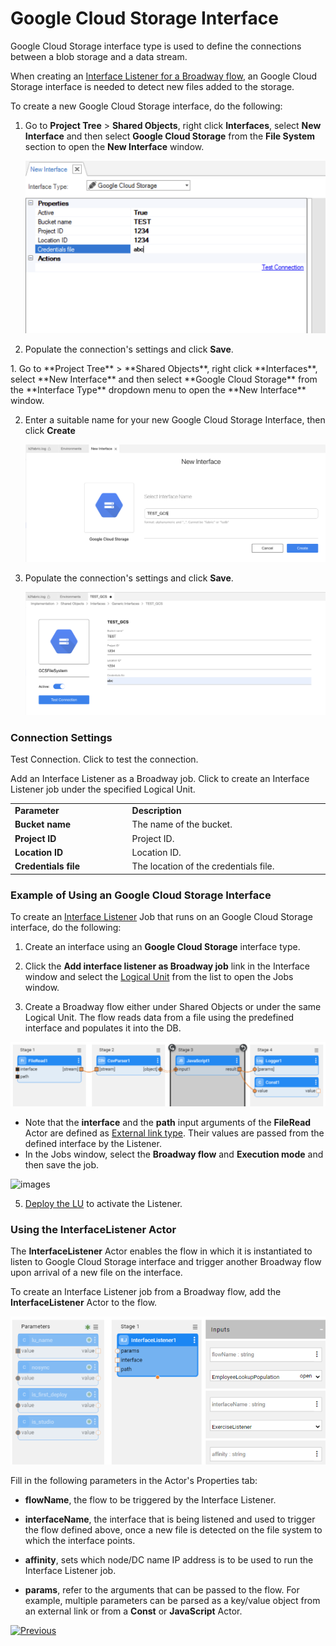 # Google Cloud Storage Interface 

Google Cloud Storage interface type is used to define the connections between a blob storage and a data stream.

When creating an [Interface Listener for a Broadway flow](/articles/19_Broadway/09_broadway_integration_with_Fabric.md#interface-listener-for-broadway-flows), an Google Cloud Storage interface is needed to detect new files added to the storage.

To create a new Google Cloud Storage interface, do the following:

<studio>

1. Go to **Project Tree** > **Shared Objects**, right click **Interfaces**, select **New Interface** and then select **Google Cloud Storage** from the **File System** section to open the **New Interface** window.

   ![image](images/14_gcs_1.PNG)
   
2. Populate the connection's settings and click **Save**.
</studio>

<web>
1. Go to **Project Tree** > **Shared Objects**, right click **Interfaces**, select **New Interface** and then select **Google Cloud Storage** from the **Interface Type** dropdown menu to open the **New Interface** window.

2. Enter a suitable name for your new Google Cloud Storage Interface, then click **Create**
  
   ![image](images/14_gcs_WEB1.PNG)

3. Populate the connection's settings and click **Save**.

   ![image](images/14_gcs_WEB2.PNG)

</web>


### Connection Settings

<table>
<tbody>
<tr>
<td width="300pxl"><strong>Parameter</strong></td>
<td width="600pxl"><strong>Description</strong></td>
</tr>
<tr>
<td><strong>Bucket name</strong></td>
<td>The name of the bucket.</td>
</tr>
<tr>
<td><strong>Project ID</strong></td>
<td>Project ID.</td>
</tr>
<tr>
<td><strong>Location ID</strong>&nbsp;</td>
<td>Location ID.</td>
</tr>
<tr>
<td><strong>Credentials file</strong></td>
<td>The location of the credentials file.</td>
</tr>
<p>Test Connection. Click to test the connection.</p>
<studio>
<p>Add an Interface Listener as a Broadway job. Click to create an Interface Listener job under the specified Logical Unit.</p>
</studio>
</td>
</tr>
</tbody>
</table>






<studio>

### Example of Using an Google Cloud Storage Interface

To create an [Interface Listener](/articles/19_Broadway/09_broadway_integration_with_Fabric.md#interface-listener-for-broadway-flows) Job that runs on an Google Cloud Storage interface, do the following: 

1. Create an interface using an **Google Cloud Storage** interface type.

2. Click the **Add interface listener as Broadway job** link in the Interface window and select the [Logical Unit](/articles/03_logical_units/01_LU_overview.md) from the list to open the Jobs window. 

3. Create a Broadway flow either under Shared Objects or under the same Logical Unit. The flow reads data from a file using the predefined interface and populates it into the DB. 

<img src="/articles/19_Broadway/images/file_read_listener.png" alt="images" style="zoom:80%;" />

* Note that the **interface** and the **path** input arguments of the **FileRead** Actor are defined as [External link type](/articles/19_Broadway/03_broadway_actor_window.md#actors-inputs-and-outputs). Their values are passed from the defined interface by the Listener.
* In the Jobs window, select the **Broadway flow** and **Execution mode** and then save the job.

![images](images/02_sftp_2.PNG)

5. [Deploy the LU](/articles/16_deploy_fabric/02_deploy_from_Fabric_Studio.md) to activate the Listener.

</studio>

### Using the InterfaceListener Actor 

The **InterfaceListener** Actor enables the flow in which it is instantiated to listen to Google Cloud Storage interface and trigger another Broadway flow upon arrival of a new file on the interface.

To create an Interface Listener job from a Broadway flow, add the **InterfaceListener** Actor to the flow.

<img src="images/12_interfaceListenerActor_1.PNG" alt="images" style="zoom:80%;" />

Fill in the following parameters in the Actor's Properties tab:

- **flowName**, the flow to be triggered by the Interface Listener.
- **interfaceName**, the interface that is being listened and used to trigger the flow defined above, once a new file is detected on the file system to which the interface points.

- **affinity**, sets which node/DC name IP address is to be used to run the Interface Listener job.

- **params**, refer to the arguments that can be passed to the flow. For example, multiple parameters can be parsed as a key/value object from an external link or from a **Const** or **JavaScript** Actor.



[![Previous](/articles/images/Previous.png)](13_blob_interface.md)
